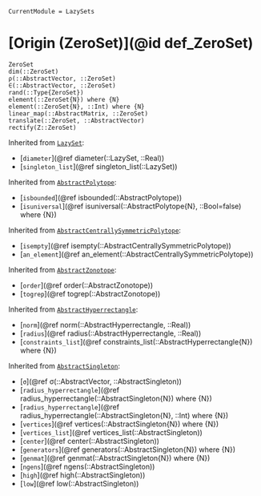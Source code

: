 ```@meta
CurrentModule = LazySets
```

# [Origin (ZeroSet)](@id def_ZeroSet)

```@docs
ZeroSet
dim(::ZeroSet)
ρ(::AbstractVector, ::ZeroSet)
∈(::AbstractVector, ::ZeroSet)
rand(::Type{ZeroSet})
element(::ZeroSet{N}) where {N}
element(::ZeroSet{N}, ::Int) where {N}
linear_map(::AbstractMatrix, ::ZeroSet)
translate(::ZeroSet, ::AbstractVector)
rectify(Z::ZeroSet)
```
Inherited from [`LazySet`](@ref):
* [`diameter`](@ref diameter(::LazySet, ::Real))
* [`singleton_list`](@ref singleton_list(::LazySet))

Inherited from [`AbstractPolytope`](@ref):
* [`isbounded`](@ref isbounded(::AbstractPolytope))
* [`isuniversal`](@ref isuniversal(::AbstractPolytope{N}, ::Bool=false) where {N})

Inherited from [`AbstractCentrallySymmetricPolytope`](@ref):
* [`isempty`](@ref isempty(::AbstractCentrallySymmetricPolytope))
* [`an_element`](@ref an_element(::AbstractCentrallySymmetricPolytope))

Inherited from [`AbstractZonotope`](@ref):
* [`order`](@ref order(::AbstractZonotope))
* [`togrep`](@ref togrep(::AbstractZonotope))

Inherited from [`AbstractHyperrectangle`](@ref):
* [`norm`](@ref norm(::AbstractHyperrectangle, ::Real))
* [`radius`](@ref radius(::AbstractHyperrectangle, ::Real))
* [`constraints_list`](@ref constraints_list(::AbstractHyperrectangle{N}) where {N})

Inherited from [`AbstractSingleton`](@ref):
* [`σ`](@ref σ(::AbstractVector, ::AbstractSingleton))
* [`radius_hyperrectangle`](@ref radius_hyperrectangle(::AbstractSingleton{N}) where {N})
* [`radius_hyperrectangle`](@ref radius_hyperrectangle(::AbstractSingleton{N}, ::Int) where {N})
* [`vertices`](@ref vertices(::AbstractSingleton{N}) where {N})
* [`vertices_list`](@ref vertices_list(::AbstractSingleton))
* [`center`](@ref center(::AbstractSingleton))
* [`generators`](@ref generators(::AbstractSingleton{N}) where {N})
* [`genmat`](@ref genmat(::AbstractSingleton{N}) where {N})
* [`ngens`](@ref ngens(::AbstractSingleton))
* [`high`](@ref high(::AbstractSingleton))
* [`low`](@ref low(::AbstractSingleton))
